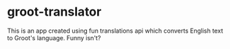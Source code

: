 # groot-translator
 This is an app created using fun translations api which converts English text to Groot's language.
Funny isn't?
